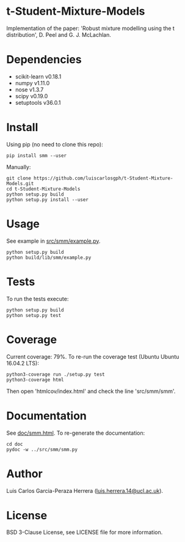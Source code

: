 # t-Student-Mixture-Models
Implementation of the paper: 'Robust mixture modelling using the t distribution', D. Peel and G. J. McLachlan.

# Dependencies
* scikit-learn v0.18.1
* numpy v1.11.0
* nose v1.3.7
* scipy v0.19.0
* setuptools v36.0.1

# Install
Using pip (no need to clone this repo):
```
pip install smm --user
```
Manually:
```
git clone https://github.com/luiscarlosgph/t-Student-Mixture-Models.git
cd t-Student-Mixture-Models
python setup.py build
python setup.py install --user
```

# Usage
See example in [src/smm/example.py](src/smm/example.py). 
```
python setup.py build
python build/lib/smm/example.py
```

# Tests
To run the tests execute:
```
python setup.py build
python setup.py test
```

# Coverage
Current coverage: 79%.
To re-run the coverage test (Ubuntu Ubuntu 16.04.2 LTS):
```
python3-coverage run ./setup.py test
python3-coverage html
```
Then open 'htmlcov/index.html' and check the line 'src/smm/smm'.

# Documentation
See [doc/smm.html](doc/smm.html).
To re-generate the documentation:
```
cd doc
pydoc -w ../src/smm/smm.py
```

# Author
Luis Carlos Garcia-Peraza Herrera (luis.herrera.14@ucl.ac.uk).

# License
BSD 3-Clause License, see LICENSE file for more information.
